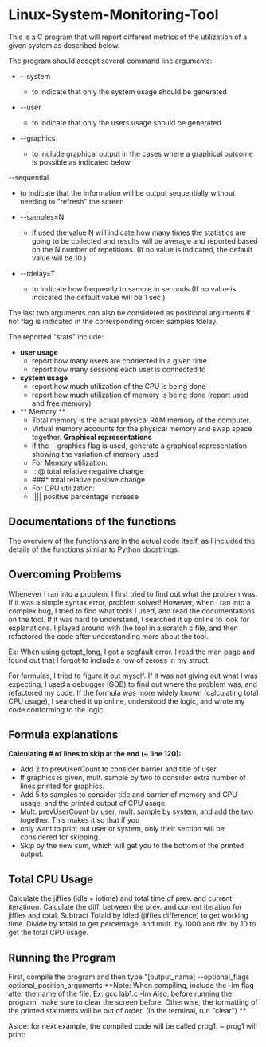 # Linux-System-Monitoring-Tool

This is a C program that will report different metrics of the utilization of a given system as described below.

The program should accept several command line arguments:

- --system
  - to indicate that only the system usage should be generated

- --user
  - to indicate that only the users usage should be generated

- --graphics
  - to include graphical output in the cases where a graphical outcome is possible as indicated below.

--sequential
  - to indicate that the information will be output sequentially without needing to "refresh" the screen 

- --samples=N
  - if used the value N will indicate how many times the statistics are going to be collected and results will be average and reported based on the N number of repetitions. (If no value is indicated, the default value will be 10.)

- --tdelay=T
  - to indicate how frequently to sample in seconds.(If no value is indicated the default value will be 1 sec.)

The last two arguments can also be considered as positional arguments if not flag is indicated in the corresponding order: samples tdelay.

The reported "stats" include:
  - **user usage**
    - report how many users are connected in a given time
    - report how many sessions each user is connected to
  - **system usage**
    - report how much utilization of the CPU is being done
    - report how much utilization of memory is being done (report used and free memory)
  - ** Memory **  
    - Total memory is the actual physical RAM memory of the computer.
    - Virtual memory accounts for the physical memory and swap space together.
  **Graphical representations**  
    - if the --graphics flag is used, generate a graphical representation showing the variation of memory used
    - For Memory utilization:
    - :::@  total relative negative change
    - ###*  total relative positive change
    - For CPU utilization:
    - ||||   positive percentage increase

## Documentations of the functions
The overview of the functions are in the actual code itself, as I included the details of the functions
similar to Python docstrings.

## Overcoming Problems
Whenever I ran into a problem, I first tried to find out what the problem was. If it was a simple syntax error,
problem solved! However, when I ran into a complex bug, I tried to find what tools I used, and read the documentations
on the tool. If it was hard to understand, I searched it up online to look for explanations. I played around with the tool
in a scratch c file, and then refactored the code after understanding more about the tool.

Ex: When using getopt_long, I got a segfault error. I read the man page and found out that I forgot to include a row of zeroes in my struct.

For formulas, I tried to figure it out myself. If it was not giving out what I was expecting, I used a debugger (GDB) to find out where the problem was,
and refactored my code. If the formula was more widely known (calculating total CPU usage), I searched it up online, understood the logic, and wrote my code
conforming to the logic.

## Formula explanations

**Calculating # of lines to skip at the end (~ line 120):**
- Add 2 to prevUserCount to consider barrier and title of user.
- If graphics is given, mult. sample by two to consider extra number of lines printed for graphics.
- Add 5 to samples to consider title and barrier of memory and CPU usage, and the printed output of CPU usage.
- Mult. prevUserCount by user, mult. sample by system, and add the two together. This makes it so that if you
- only want to print out user or system, only their section will be considered for skipping. 
- Skip by the new sum, which will get you to the bottom of the printed output.

## Total CPU Usage
Calculate the jiffies (idle + iotime) and total time of prev. and current iteratinon.
Calculate the diff. between the prev. and current iteration for jiffies and total.
Subtract Totald by idled (jiffies difference) to get working time.
Divide by totald to get percentage, and mult. by 1000 and div. by 10 to get the total CPU usage.

## Running the Program

First, compile the program and then type "[output_name] --optional_flags optional_position_arguments
**Note: When compiling, include the -lm flag after the name of the file. Ex: gcc lab1.c -lm
        Also, before running the program, make sure to clear the screen before. Otherwise, the formatting
        of the printed statments will be out of order. (In the terminal, run "clear") **
        
Aside: for next example, the compiled code will be called prog1.
~ prog1 will print:


